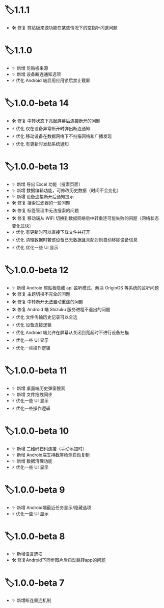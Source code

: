 # 🏷️1.1.1
+ 🛠️ 修复 剪贴板来源功能在某些情况下的空指针闪退问题

# 🏷️1.1.0

+ ✨ 新增 剪贴板来源
+ ✨ 新增 设备断连通知选项
+ ⚡ 优化 Android 端启用应用锁后禁止截屏

# 🏷️1.0.0-beta 14

+ 🛠️ 修复 中转状态下亮起屏幕后连接断开的问题
+ ⚡ 优化 仅在设备异常断开时弹出断连通知
+ ⚡ 优化 移动设备在数据网络下不扫描网络和广播发现
+ ⚡ 优化 有更新时发起系统通知

# 🏷️1.0.0-beta 13

+ ✨ 新增 导出 Excel 功能（搜索页面）
+ ✨ 新增 数据编辑功能，可修改历史数据（时间不会变化）
+ ✨ 新增 设备连接断开后通知提示
+ 🛠️ 修复 搜索过滤器的一些问题
+ 🛠️ 修复 标签管理中无法搜索的问题
+ 🛠️ 修复 移动端从 WiFi 切换到数据网络后中转重连可能失败的问题（网络状态变化过快）
+ ⚡ 优化 有更新时可以直接下载文件并打开
+ ⚡ 优化 清理数据时若该设备已无数据且未配对则自动移除设备信息
+ ⚡ 优化 优化一些 UI 显示

# 🏷️1.0.0-beta 12

+ ✨ 新增 Android 剪贴板隐藏 api 监听模式，解决 OriginOS 等系统的监听问题
+ 🛠️ 修复 主题切换不完全的问题
+ 🛠️ 修复 中转断开无法自动重连的问题
+ 🛠️ 修复 Android 端 Shizuku 服务进程不退出的问题
+ ⚡ 优化 文件传输历史记录可以全选
+ ⚡ 优化 设备连接逻辑
+ ⚡ 优化 Android 端允许在屏幕从关闭到亮起时不进行设备扫描
+ ⚡ 优化一些 UI 显示
+ ⚡ 优化一些操作逻辑

# 🏷️1.0.0-beta 11

+ ✨ 新增 桌面端历史弹窗搜索
+ ✨ 新增 文件拖拽同步
+ ⚡ 优化一些 UI 显示
+ ⚡ 优化一些操作逻辑

# 🏷️1.0.0-beta 10

+ ✨ 新增 二维码扫码连接（手动添加时）
+ ✨ 新增 Android端支持截屏检测自动复制
+ ✨ 新增 数据清理功能
+ ⚡ 优化一些 UI 显示

# 🏷️1.0.0-beta 9

+ ✨ 新增 Android端最近任务显示/隐藏选项
+ ⚡ 优化一些 UI 显示

# 🏷️1.0.0-beta 8

+ ✨ 新增语言选项
+ 🛠️ 修复Android下同步图片后自动跳转app的问题

# 🏷️1.0.0-beta 7

+ ✨ 新增断连重连机制
